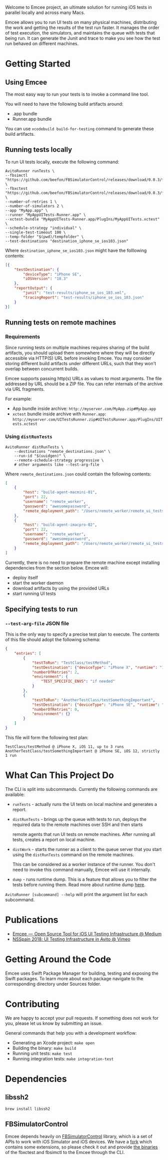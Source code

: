 Welcome to Emcee project, an ultimate solution for running iOS tests in parallel locally and across many Macs. 

Emcee allows you to run UI tests on many physical machines, distributing the work and getting the results of the test run faster.
It manages the order of test execution, the simulators, and maintains the queue with tests that being run. 
It can generate the Junit and trace to make you see how the test run behaved on different machines.

# Getting Started

## Using Emcee

The most easy way to run your tests is to invoke a command line tool.

You will need to have the following build artifacts around:

* .app bundle
* Runner.app bundle

You can use `xcodebuild build-for-testing` command to generate these build artifacts. 

## Running tests locally

To run UI tests locally, execute the following command:

```shell
AvitoRunner runTests \
--fbsimctl "https://github.com/beefon/FBSimulatorControl/releases/download/0.0.3/fbsimctl_20190208T125742.zip" \
--fbxctest "https://github.com/beefon/FBSimulatorControl/releases/download/0.0.3/fbxctest_20190208T125921.zip" \
--number-of-retries 1 \
--number-of-simulators 2 \
--app "MyApp.app" \
--runner "MyAppUITests-Runner.app" \
--xctest-bundle "MyAppUITests-Runner.app/PlugIns/MyAppUITests.xctest" \
--schedule-strategy "individual" \
--single-test-timeout 100 \
--temp-folder "$(pwd)/tempfolder" \
--test-destinations "destination_iphone_se_ios103.json"
```

Where `destination_iphone_se_ios103.json` might have the folllowing contents:

```json
[{
    "testDestination": {
        "deviceType": "iPhone SE",
        "iOSVersion": "10.3"
    },
    "reportOutput": {
        "junit": "test-results/iphone_se_ios_103.xml",
        "tracingReport": "test-results/iphone_se_ios_103.json"
    }
}]
```

## Running tests on remote machines

### Requirements

Since running tests on multiple machines requires sharing of the build artifacts, you should upload them somewhere where they will be directly accessible via HTTP(S) URL before invoking Emcee. You may consider storing different build artifacts under different URLs, such that they won't overlap between concurrent builds.

Emcee supports passing http(s) URLs as values to most arguments. The file addressed by URL should be a ZIP file. 
You can refer internals of the archive via URL fragments.

For example:

- App bundle inside archive: `http://myserver.com/MyApp.zip#MyApp.app`
- `xctest` bundle inside archive with `Runner.app`: `http://myserver.com/UITestsRunner.zip#UITestsRunner.app/PlugIns/UITests.xctest`

### Using `distRunTests`

```shell
AvitoRunner distRunTests \
    --destinations "remote_destinations.json" \
    --run-id "$(uuidgen)" \
    --remote-schedule-strategy progressive \
    # other arguments like --test-arg-file
```

Where `remote_destinations.json` could contain the following contents:

```json
[
    {
        "host": "build-agent-macmini-01",
        "port": 22,
        "username": "remote_worker",
        "password": "awesomepassword",
        "remote_deployment_path": "/Users/remote_worker/remote_ui_tests"
    },
    {
        "host": "build-agent-imacpro-02",
        "port": 22,
        "username": "remote_worker",
        "password": "awesomepassword",
        "remote_deployment_path": "/Users/remote_worker/remote_ui_tests"
    }
]
```

Currently, there is no need to prepare the remote machine except installing dependencies from the section below. Emcee will:

- deploy itself
- start the worker daemon
- download artifacts by using the provided URLs
- start running UI tests 

## Specifying tests to run

### `--test-arg-file` JSON file

This is the only way to specify a precise test plan to execute. The contents of this file should adopt the following schema:

```json
{
    "entries": [
        {
            "testToRun": "TestClass/testMethod",
            "testDestination": {"deviceType": "iPhone X", "runtime": "11.0"},
            "numberOfRetries": 2,
            "environment": {
                "TEST_SPECIFIC_ENVS": "if needed"
            }
        },
        {
            "testToRun": "AnotherTestClass/testSomethingImportant",
            "testDestination": {"deviceType": "iPhone SE", "runtime": "12.0"},
            "numberOfRetries": 0,
            "environment": {}
        }
    ]
}
```

This file will form the following test plan:

```
TestClass/testMethod @ iPhone X, iOS 11, up to 3 runs
AnotherTestClass/testSomethingImportant @ iPhone SE, iOS 12, strictly 1 run
```

# What Can This Project Do

The CLI is split into subcommands. Currently the following commands are available:

- `runTests` - actually runs the UI tests on local machine and generates a report.
- `distRunTests` - brings up the queue with tests to run, deploys the required data to the remote machines over SSH and then starts 

  remote agents that run UI tests on remote machines. After running all tests, creates a report on local machine.
- `distWork` - starts the runner as a client to the queue server that you start using the `distRunTests` command on the remote machines.

  This can be considered as a worker instance of the runner. You don't need to invoke this command manually, Emcee will use it internally.
- `dump` - runs runtime dump. This is a feature that allows you to filter the tests before running them. Read more about runtime dump [here](Sources/RuntimeDump).

`AvitoRunner [subcommand] --help` will print the argument list for each subcommand. 

# Publications

- [Emcee  —  Open Source Tool for iOS UI Testing Infrastructure @ Medium](https://link.medium.com/aHywQuI6jU)
- [NSSpain 2018: UI Testing Infrastructure in Avito @ Vimeo](https://vimeo.com/292738016)

# Getting Around the Code

Emcee uses Swift Package Manager for building, testing and exposing the Swift packages. To learn more about each package navigate to the corresponding directory under Sources folder. 

# Contributing

We are happy to accept your pull requests. If something does not work for you, please let us know by submitting an issue. 

General commands that help you with a development workflow:

- Generating an Xcode project: `make open`
- Building the binary: `make build`
- Running unit tests: `make test`
- Running integration tests: `make integration-test`

# Dependencies

## libssh2

`brew install libssh2`

## FBSimulatorControl

Emcee depends heavily on [FBSimulatorControl](https://github.com/beefon/FBSimulatorControl) library, which is a set of APIs to work with iOS Simulator and iOS devices. 
We have a [fork](https://github.com/beefon/FBSimulatorControl) which contains some extensions, so please check it out and 
provide [the binaries](https://github.com/beefon/FBSimulatorControl/releases/tag/avito0.0.1) of the fbxctest and fbsimctl to the Emcee through the CLI. 
